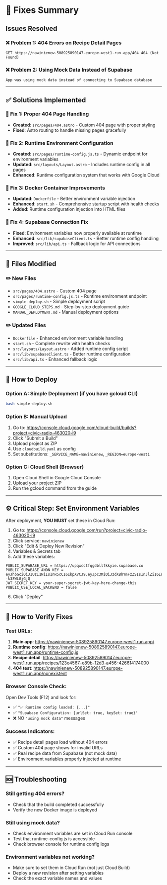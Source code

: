 # 🔧 Fixes Summary

## Issues Resolved

### ❌ Problem 1: 404 Errors on Recipe Detail Pages
```
GET https://nawinienew-508925890147.europe-west1.run.app/404 404 (Not Found)
```

### ❌ Problem 2: Using Mock Data Instead of Supabase
```
App was using mock data instead of connecting to Supabase database
```

---

## ✅ Solutions Implemented

### 🎯 Fix 1: Proper 404 Page Handling
- **Created**: `src/pages/404.astro` - Custom 404 page with proper styling
- **Fixed**: Astro routing to handle missing pages gracefully

### 🎯 Fix 2: Runtime Environment Configuration
- **Created**: `src/pages/runtime-config.js.ts` - Dynamic endpoint for environment variables
- **Updated**: `src/layouts/Layout.astro` - Includes runtime config in all pages
- **Enhanced**: Runtime configuration system that works with Google Cloud

### 🎯 Fix 3: Docker Container Improvements
- **Updated**: `Dockerfile` - Better environment variable injection
- **Enhanced**: `start.sh` - Comprehensive startup script with health checks
- **Added**: Runtime configuration injection into HTML files

### 🎯 Fix 4: Supabase Connection Fix
- **Fixed**: Environment variables now properly available at runtime
- **Enhanced**: `src/lib/supabaseClient.ts` - Better runtime config handling
- **Improved**: `src/lib/api.ts` - Fallback logic for API connections

---

## 📁 Files Modified

### ✏️ New Files
- `src/pages/404.astro` - Custom 404 page
- `src/pages/runtime-config.js.ts` - Runtime environment endpoint
- `simple-deploy.sh` - Simple deployment script
- `GOOGLE_CLOUD_STEPS.md` - Step-by-step deployment guide
- `MANUAL_DEPLOYMENT.md` - Manual deployment options

### ✏️ Updated Files
- `Dockerfile` - Enhanced environment variable handling
- `start.sh` - Complete rewrite with health checks
- `src/layouts/Layout.astro` - Added runtime config script
- `src/lib/supabaseClient.ts` - Better runtime configuration
- `src/lib/api.ts` - Enhanced fallback logic

---

## 🚀 How to Deploy

### Option A: Simple Deployment (if you have gcloud CLI)
```bash
bash simple-deploy.sh
```

### Option B: Manual Upload
1. Go to: https://console.cloud.google.com/cloud-build/builds?project=civic-radio-463020-i9
2. Click "Submit a Build"
3. Upload project as ZIP
4. Use `cloudbuild.yaml` as config
5. Set substitutions: `_SERVICE_NAME=nawinienew`, `_REGION=europe-west1`

### Option C: Cloud Shell (Browser)
1. Open Cloud Shell in Google Cloud Console
2. Upload your project ZIP
3. Run the gcloud command from the guide

---

## ⚙️ Critical Step: Set Environment Variables

After deployment, **YOU MUST** set these in Cloud Run:

1. Go to: https://console.cloud.google.com/run?project=civic-radio-463020-i9
2. Click service: `nawinienew`
3. Click "Edit & Deploy New Revision"
4. Variables & Secrets tab
5. Add these variables:

```
PUBLIC_SUPABASE_URL = https://upqxcctfqgdbllfkkyie.supabase.co
PUBLIC_SUPABASE_ANON_KEY = eyJhbGciOiJIUzI1NiIsInR5cCI6IkpXVCJ9.eyJpc3MiOiJzdXBhYmFzZSIsInJlZiI6InVwcXhjY3RmcWdkYmxsZmtreWllIiwicm9sZSI6ImFub24iLCJpYXQiOjE3MzI4MDcyNjIsImV4cCI6MjA0ODM4MzI2Mn0.5mHKu6kTlF6wT4VmJqIB1WTBpT8A89O--k3SWLGjGjQ
JWT_SECRET_KEY = your-super-secret-jwt-key-here-change-this
PUBLIC_USE_LOCAL_BACKEND = false
```

6. Click "Deploy"

---

## 🧪 How to Verify Fixes

### Test URLs:
1. **Main app**: https://nawinienew-508925890147.europe-west1.run.app/
2. **Runtime config**: https://nawinienew-508925890147.europe-west1.run.app/runtime-config.js
3. **Recipe detail**: https://nawinienew-508925890147.europe-west1.run.app/recipes/123e4567-e89b-12d3-a456-426614174000
4. **404 test**: https://nawinienew-508925890147.europe-west1.run.app/nonexistent

### Browser Console Check:
Open Dev Tools (F12) and look for:
- ✅ `"✅ Runtime config loaded: {...}"`
- ✅ `"Supabase Configuration: {urlSet: true, keySet: true}"`
- ❌ NO `"using mock data"` messages

### Success Indicators:
- ✅ Recipe detail pages load without 404 errors
- ✅ Custom 404 page shows for invalid URLs
- ✅ Real recipe data from Supabase (not mock data)
- ✅ Environment variables properly injected at runtime

---

## 🆘 Troubleshooting

### Still getting 404 errors?
- Check that the build completed successfully
- Verify the new Docker image is deployed

### Still using mock data?
- Check environment variables are set in Cloud Run console
- Test that runtime-config.js is accessible
- Check browser console for runtime config logs

### Environment variables not working?
- Make sure to set them in Cloud Run (not just Cloud Build)
- Deploy a new revision after setting variables
- Check the exact variable names and values 